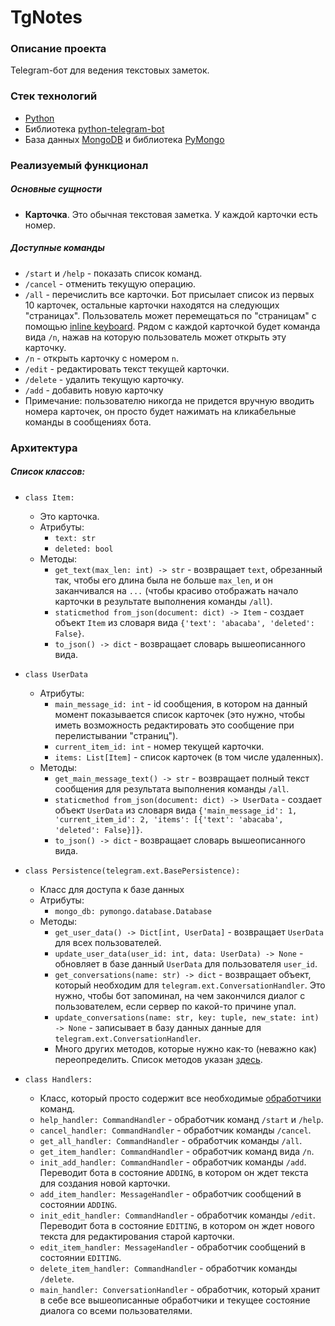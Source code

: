 # TgNotes

### Описание проекта
Telegram-бот для ведения текстовых заметок.

### Стек технологий
* [Python](https://www.python.org/)
* Библиотека [python-telegram-bot](https://python-telegram-bot.org/)
* База данных [MongoDB](https://www.mongodb.com/) и библиотека [PyMongo](https://pymongo.readthedocs.io/en/stable/)

### Реализуемый функционал
##### Основные сущности
* **Карточка**. Это обычная текстовая заметка. У каждой карточки есть номер.
##### Доступные команды
* ```/start``` и ```/help``` - показать список команд.
* ```/cancel``` - отменить текущую операцию.
* ```/all``` - перечислить все карточки. Бот присылает список из первых 10 карточек, остальные карточки находятся на следующих "страницах". Пользователь может перемещаться по "страницам" с помощью [inline keyboard](https://core.telegram.org/bots/features#inline-keyboards). Рядом с каждой карточкой будет команда вида ```/n```, нажав на которую пользователь может открыть эту карточку.
* ```/n``` - открыть карточку с номером ```n```.
* ```/edit``` - редактировать текст текущей карточки.
* ```/delete``` - удалить текущую карточку.
* ```/add``` - добавить новую карточку
* Примечание: пользователю никогда не придется вручную вводить номера карточек, он просто будет нажимать на кликабельные команды в сообщениях бота.

### Архитектура
##### Список классов:
* ```class Item:```
  * Это карточка.
  * Атрибуты:
    * ```text: str```
    * ```deleted: bool```
  * Методы:
    * ```get_text(max_len: int) -> str``` - возвращает ```text```, обрезанный так, чтобы его длина была не больше ```max_len```, и он заканчивался на ```...``` (чтобы красиво отображать начало карточки в результате выполнения команды ```/all```).
    * ```staticmethod from_json(document: dict) -> Item``` - создает объект ```Item``` из словаря вида ```{'text': 'abacaba', 'deleted': False}```.
    * ```to_json() -> dict``` - возвращает словарь вышеописанного вида.

* ```class UserData```
  * Атрибуты:
    * ```main_message_id: int``` - id сообщения, в котором на данный момент показывается список карточек (это нужно, чтобы иметь возможность редактировать это сообщение при перелистывании "страниц").
    * ```current_item_id: int``` - номер текущей карточки.
    * ```items: List[Item]``` - список карточек (в том числе удаленных).
  * Методы:
    * ```get_main_message_text() -> str``` - возвращает полный текст сообщения для результата выполнения команды ```/all```.
    * ```staticmethod from_json(document: dict) -> UserData``` - создает объект ```UserData``` из словаря вида ```{'main_message_id': 1, 'current_item_id': 2, 'items': [{'text': 'abacaba', 'deleted': False}]}```.
    * ```to_json() -> dict``` - возвращает словарь вышеописанного вида.

* ```class Persistence(telegram.ext.BasePersistence):```
  * Класс для доступа к базе данных
  * Атрибуты:
    * ```mongo_db: pymongo.database.Database```
  * Методы:
    * ```get_user_data() -> Dict[int, UserData]``` - возвращает ```UserData``` для всех пользователей.
    * ```update_user_data(user_id: int, data: UserData) -> None``` - обновляет в базе данный ```UserData``` для пользователя ```user_id```.
    * ```get_conversations(name: str) -> dict``` - возвращает объект, который необходим для ```telegram.ext.ConversationHandler```. Это нужно, чтобы бот запоминал, на чем закончился диалог с пользователем, если сервер по какой-то причине упал.
    * ```update_conversations(name: str, key: tuple, new_state: int) -> None``` - записывает в базу данных данные для ```telegram.ext.ConversationHandler```.
    * Много других методов, которые нужно как-то (неважно как) переопределить. Список методов указан [здесь](https://docs.python-telegram-bot.org/en/v21.1.1/telegram.ext.basepersistence.html).

* ```class Handlers:```
  * Класс, который просто содержит все необходимые [обработчики](https://docs.python-telegram-bot.org/en/v21.1.1/telegram.ext.handlers-tree.html) команд.
  * ```help_handler: CommandHandler``` - обработчик команд ```/start``` и ```/help```.
  * ```cancel_handler: CommandHandler``` - обработчик команды ```/cancel```.
  * ```get_all_handler: CommandHandler``` - обработчик команды ```/all```.
  * ```get_item_handler: CommandHandler``` - обработчик команд вида ```/n```.
  * ```init_add_handler: CommandHandler``` - обработчик команды ```/add```. Переводит бота в состояние ```ADDING```, в котором он ждет текста для создания новой карточки.
  * ```add_item_handler: MessageHandler``` - обработчик сообщений в состоянии ```ADDING```.
  * ```init_edit_handler: CommandHandler``` - обработчик команды ```/edit```. Переводит бота в состояние ```EDITING```, в котором он ждет нового текста для редактирования старой карточки.
  * ```edit_item_handler: MessageHandler``` - обработчик сообщений в состоянии ```EDITING```.
  * ```delete_item_handler: CommandHandler``` - обработчик команды ```/delete```.
  * ```main_handler: ConversationHandler``` - обработчик, который хранит в себе все вышеописанные обработчики и текущее состояние диалога со всеми пользователями.
